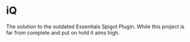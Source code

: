 # iQ
The solution to the outdated Essentials Spigot Plugin. While this project is far from complete and put on hold it aims high.
